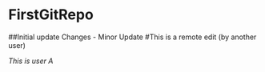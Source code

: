 # FirstGitRepo
##Initial update
Changes - Minor Update
#This is a remote edit (by another user)

_This is user A_

